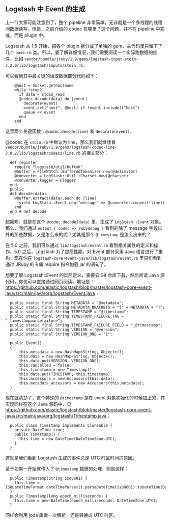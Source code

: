 ## Logstash 中 Event 的生成

上一节大家可能注意到了，整个 pipeline 非常简单，无非就是一个多线程的线程间数据读写。但是，之前介绍的 codec 在哪里？这个问题，并不在 pipeline 中完成，而是 plugin 中。

Logstash 从 1.5 开始，把各个 plugin 拆分成了单独的 gem，主代码里只留下了几个 `base.rb` 类。所以，要了解详细情况，我们需要阅读一个实际跑数据的插件，比如 `vendor/bundle/jruby/1.9/gems/logstash-input-stdin-3.2.0/lib/logstash/inputs/stdin.rb`。

可以看到其中最关键的读取数据部分代码如下：

```
    @host = Socket.gethostname
    while !stop?
      if data = stdin_read
      @codec.decode(data) do |event|
        decorate(event)
        event.set("host", @host) if !event.include?("host")
        queue << event
      end
    end
```

这里两个关键函数：`@codec.decode(line)` 和 `decorate(event)`。

@codec 在 `stdin.rb` 中默认为 line，那么我们就继续看 `vendor/bundle/jruby/1.9/gems/logstash-codec-line-3.0.2/lib/logstash/codecs/line.rb` 的相关部分：

```
  def register
    require "logstash/util/buftok"
    @buffer = FileWatch::BufferedTokenizer.new(@delimiter)
    @converter = LogStash::Util::Charset.new(@charset)
    @converter.logger = @logger
  end
  public
  def decode(data)
    @buffer.extract(data).each do |line|
      yield LogStash::Event.new("message" => @converter.convert(line))
    end
  end # def decode
```

超简短。就是在这个 `@codec.decode(data)` 里，生成了 `LogStash::Event` 对象。那么，我们通过 `output { codec => rubydebug }` 看到的除了 message 字段以外的那些数据，又是怎么来的呢？尤其是那个 `@timestamp` 是怎么出来的？

在 5.0 之前，我们可以通过 `lib/logstash/event.rb` 看到相关属性的定义和操作。5.0 之后，Logstash 为了提高性能，对 Event 部分采用 Java 语言进行了重构，现在你在 `logstash-core-event-java/lib/logstash/event.rb` 里只能看到通过 JRuby 的专属 require 指令加载 jar 的语句了。

想要了解 Logstash::Event 的实际定义，需要去 Git 仓库下载，然后阅读 Java 源代码，你也可以直接通过网页阅读，地址是：<https://github.com/elastic/logstash/blob/master/logstash-core-event-java/src/main/java/org/logstash/Event.java>：

```
  public static final String METADATA = "@metadata";
  public static final String METADATA_BRACKETS = "[" + METADATA + "]";
  public static final String TIMESTAMP = "@timestamp";
  public static final String TIMESTAMP_FAILURE_TAG = "_timestampparsefailure";
  public static final String TIMESTAMP_FAILURE_FIELD = "_@timestamp";
  public static final String VERSION = "@version";
  public static final String VERSION_ONE = "1";

  public Event()
  {
      this.metadata = new HashMap<String, Object>();
      this.data = new HashMap<String, Object>();
      this.data.put(VERSION, VERSION_ONE);
      this.cancelled = false;
      this.timestamp = new Timestamp();
      this.data.put(TIMESTAMP, this.timestamp);
      this.accessors = new Accessors(this.data);
      this.metadata_accessors = new Accessors(this.metadata);
  }
```

现在就清楚了，这个特殊的 `@timestamp` 是在 event 对象初始化的时候加上的，其实现同样在这个 Java 源码中，见<https://github.com/elastic/logstash/blob/master/logstash-core-event-java/src/main/java/org/logstash/Timestamp.java>：

```
  public class Timestamp implements Cloneable {
    private DateTime time;
    public Timestamp() {
      this.time = new DateTime(DateTimeZone.UTC);
    }
  }
```

这就是我们看到 Logstash 生成的事件总是 UTC 时区时间的原因。

至于如果一开始就传入了 `@timestamp` 数据的处理，则是这样：

```
  public Timestamp(String iso8601) {
    this.time = ISODateTimeFormat.dateTimeParser().parseDateTime(iso8601).toDateTime(DateTimeZone.UTC);
  }
  public Timestamp(long epoch_milliseconds) {
    this.time = new DateTime(epoch_milliseconds, DateTimeZone.UTC);
  }
```

同样会利用 joda 库做一次解析，还是转换成 UTC 时区。
